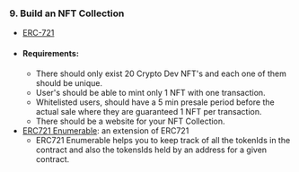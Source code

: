 ### 9. Build an NFT Collection
* [ERC-721](https://docs.openzeppelin.com/contracts/3.x/api/token/erc721)
* #### Requirements:
	-   There should only exist 20 Crypto Dev NFT's and each one of them should be unique.
	-   User's should be able to mint only 1 NFT with one transaction.
	-   Whitelisted users, should have a 5 min presale period before the actual sale where they are guaranteed 1 NFT per transaction.
	-   There should be a website for your NFT Collection.
* [ERC721 Enumerable](https://github.com/OpenZeppelin/openzeppelin-contracts/blob/master/contracts/token/ERC721/extensions/ERC721Enumerable.sol): an extension of ERC721
	*  ERC721 Enumerable helps you to keep track of all the tokenIds in the contract and also the tokensIds held by an address for a given contract.

